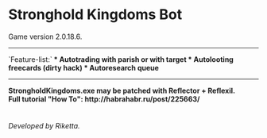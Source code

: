 Stronghold Kingdoms Bot
=======================
Game version 2.0.18.6.
<hr>
`Feature-list:`<b>
* Autotrading with parish or with target
* Autolooting freecards (dirty hack)
* Autoresearch queue
<hr>
StrongholdKingdoms.exe may be patched with Reflector + Reflexil.<br>
Full tutorial "How To": http://habrahabr.ru/post/225663/
<br>
<br>
<h6>Developed by Riketta.</h6>
